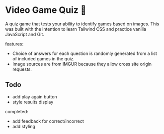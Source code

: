 # Video Game Quiz 👾

A quiz game that tests your ability to identify games based on images. This was built with the intention to learn Tailwind CSS and practice vanilla JavaScript and Git.

features:
- Choice of answers for each question is randomly generated from a list of included games in the quiz.
- Image sources are from IMGUR because they allow cross site origin requests.

## Todo
- add play again button
- style results display

completed:
- add feedback for correct/incorrect
- add styling
